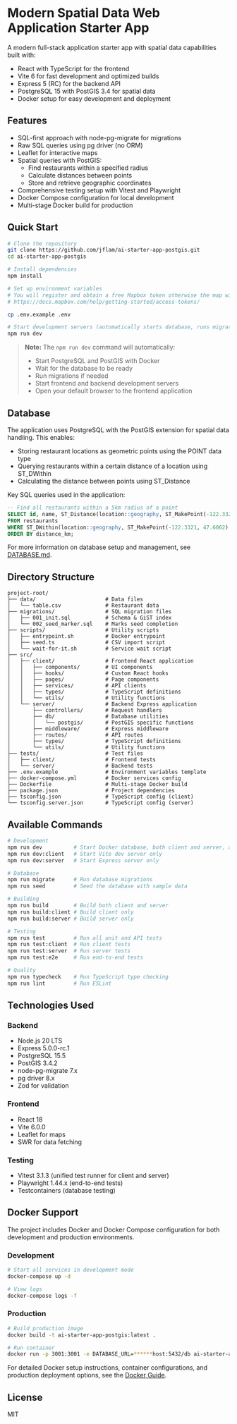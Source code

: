 # Modern Spatial Data Web Application Starter App

A modern full-stack application starter app with spatial data capabilities built with:

- React with TypeScript for the frontend
- Vite 6 for fast development and optimized builds
- Express 5 (RC) for the backend API
- PostgreSQL 15 with PostGIS 3.4 for spatial data
- Docker setup for easy development and deployment

## Features

- SQL-first approach with node-pg-migrate for migrations
- Raw SQL queries using pg driver (no ORM)
- Leaflet for interactive maps
- Spatial queries with PostGIS:
  - Find restaurants within a specified radius
  - Calculate distances between points
  - Store and retrieve geographic coordinates
- Comprehensive testing setup with Vitest and Playwright
- Docker Compose configuration for local development
- Multi-stage Docker build for production

## Quick Start

```bash
# Clone the repository
git clone https://github.com/jflam/ai-starter-app-postgis.git
cd ai-starter-app-postgis

# Install dependencies
npm install

# Set up environment variables
# You will register and obtain a free Mapbox token otherwise the map will not render
# https://docs.mapbox.com/help/getting-started/access-tokens/

cp .env.example .env

# Start development servers (automatically starts database, runs migrations, and opens the browser)
npm run dev
```

> **Note:** The `npm run dev` command will automatically:
> - Start PostgreSQL and PostGIS with Docker
> - Wait for the database to be ready
> - Run migrations if needed
> - Start frontend and backend development servers
> - Open your default browser to the frontend application

## Database

The application uses PostgreSQL with the PostGIS extension for spatial data handling. This enables:

- Storing restaurant locations as geometric points using the POINT data type
- Querying restaurants within a certain distance of a location using ST_DWithin
- Calculating the distance between points using ST_Distance

Key SQL queries used in the application:

```sql
-- Find all restaurants within a 5km radius of a point
SELECT id, name, ST_Distance(location::geography, ST_MakePoint(-122.3321, 47.6062)::geography) / 1000 AS distance_km
FROM restaurants
WHERE ST_DWithin(location::geography, ST_MakePoint(-122.3321, 47.6062)::geography, 5000)
ORDER BY distance_km;
```

For more information on database setup and management, see [DATABASE.md](DATABASE.md).

## Directory Structure

```
project-root/
├── data/                      # Data files
│   └── table.csv              # Restaurant data
├── migrations/                # SQL migration files
│   ├── 001_init.sql           # Schema & GiST index
│   └── 002_seed_marker.sql    # Marks seed completion
├── scripts/                   # Utility scripts
│   ├── entrypoint.sh          # Docker entrypoint
│   ├── seed.ts                # CSV import script
│   └── wait-for-it.sh         # Service wait script
├── src/
│   ├── client/                # Frontend React application
│   │   ├── components/        # UI components
│   │   ├── hooks/             # Custom React hooks
│   │   ├── pages/             # Page components
│   │   ├── services/          # API clients
│   │   ├── types/             # TypeScript definitions
│   │   └── utils/             # Utility functions
│   └── server/                # Backend Express application
│       ├── controllers/       # Request handlers
│       ├── db/                # Database utilities
│       │   └── postgis/       # PostGIS specific functions
│       ├── middleware/        # Express middleware
│       ├── routes/            # API routes
│       ├── types/             # TypeScript definitions
│       └── utils/             # Utility functions
├── tests/                     # Test files
│   ├── client/                # Frontend tests
│   └── server/                # Backend tests
├── .env.example               # Environment variables template
├── docker-compose.yml         # Docker services config
├── Dockerfile                 # Multi-stage Docker build
├── package.json               # Project dependencies
├── tsconfig.json              # TypeScript config (client)
└── tsconfig.server.json       # TypeScript config (server)
```

## Available Commands

```bash
# Development
npm run dev          # Start Docker database, both client and server, and open browser
npm run dev:client   # Start Vite dev server only
npm run dev:server   # Start Express server only

# Database
npm run migrate      # Run database migrations
npm run seed         # Seed the database with sample data

# Building
npm run build        # Build both client and server
npm run build:client # Build client only
npm run build:server # Build server only

# Testing
npm run test         # Run all unit and API tests
npm run test:client  # Run client tests
npm run test:server  # Run server tests
npm run test:e2e     # Run end-to-end tests

# Quality
npm run typecheck    # Run TypeScript type checking
npm run lint         # Run ESLint
```

## Technologies Used

### Backend
- Node.js 20 LTS
- Express 5.0.0-rc.1
- PostgreSQL 15.5
- PostGIS 3.4.2
- node-pg-migrate 7.x
- pg driver 8.x
- Zod for validation

### Frontend
- React 18
- Vite 6.0.0
- Leaflet for maps
- SWR for data fetching

### Testing
- Vitest 3.1.3 (unified test runner for client and server)
- Playwright 1.44.x (end-to-end tests)
- Testcontainers (database testing)

## Docker Support

The project includes Docker and Docker Compose configuration for both development and production environments.

### Development

```bash
# Start all services in development mode
docker-compose up -d

# View logs
docker-compose logs -f
```

### Production

```bash
# Build production image
docker build -t ai-starter-app-postgis:latest .

# Run container
docker run -p 3001:3001 -e DATABASE_URL=******host:5432/db ai-starter-app-postgis:latest
```

For detailed Docker setup instructions, container configurations, and production deployment options, see the [Docker Guide](docs/docker.md).

## License

MIT

